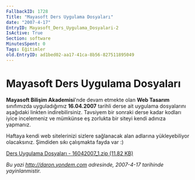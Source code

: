 ```yaml
---
FallbackID: 1728
Title: "Mayasoft Ders Uygulama Dosyaları"
date: "2007-4-17"
EntryID: Mayasoft_Ders_Uygulama_Dosyalari-2
IsActive: True
Section: software
MinutesSpent: 0
Tags: Eğitimler
old.EntryID: ad1bed02-aa17-41ca-8b56-827511895049
---
```

# Mayasoft Ders Uygulama Dosyaları
**Mayasoft Bilişim Akademisi**'nde devam etmekte olan **Web Tasarım**
sınıfımızda uyguladığımız **16.04.2007** tarihli derse ait uygulama
dosyalarını aşağıdaki linkten indirebilirsiniz. Tavsiyem bir sonraki
derse kadar kodları iyice incelemeniz ve mümkünse eş zorlukta bir siteyi
kendi adınıza yapmanız.

Haftaya kendi web sitelerinizi sizlere sağlanacak alan adlarına
yükleyebiliyor olacaksınız. Şimdiden sıkı çalışmakta fayda var :)

[Ders Uygulama Dosyaları - 16042007\_1.zip (11.82
KB)](media/Mayasoft_Ders_Uygulama_Dosyalari-2/16042007_1.zip)



*Bu yazi http://daron.yondem.com adresinde, 2007-4-17 tarihinde yayinlanmistir.*
